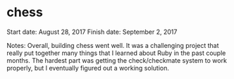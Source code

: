 # chess 

Start date: August 28, 2017
Finish date: September 2, 2017

Notes:
Overall, building chess went well.  It was a challenging project that really put together many things that I learned about Ruby in the past couple months.  The hardest part was getting the check/checkmate system to work properly, but I eventually figured out a working solution.  